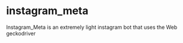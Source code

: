 # instagram_meta


Instagram_Meta is an extremely light instagram bot that uses the Web geckodriver

